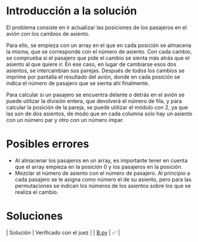 # Introducción a la solución

El problema consiste en ir actualizar las posiciones de los pasajeros en el avión con los cambios de asiento.

Para ello, se empieza con un array en el que en cada posición se almacena la misma, que se corresponde con el número de asiento. Con cada cambio, se comprueba si el pasajero que pide el cambio se sienta más atrás que el asiento al que quiere ir. En ese caso, en lugar de cambiarse esos dos asientos, se intercambian sus parejas. Después de todos los cambios se imprime por pantalla el resultado del avión, donde en cada posición se indica el número de pasajero que se sienta ahí finalmente.

Para calcular si un pasajero se encuentra delante o detrás en el avión se puede utilizar la división entera, que devolverá el número de fila, y para calcular la posición de la pareja, se puede utilizar el módulo con 2, ya que las  son de dos asientos, de modo que en cada columna solo hay un asiento con un número par y otro con un número impar.

# Posibles errores
- Al almacenar los pasajeros en un array, es importante tener en cuenta que el array empieza en la posición 0 y los pasajeros en la posición.
- Mezclar el número de asiento con el número de pasajero. Al principio a cada pasajero se le asigna como número el de su asiento, pero para las permutaciones se indican los números de los asientos sobre los que se realiza el cambio.

# Soluciones
| Solución | Verificado con el juez |
| [B.py](src/B.py) | :white_check_mark: |
